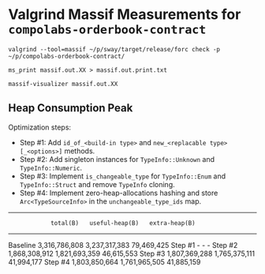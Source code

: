 # Valgrind Massif Measurements for `compolabs-orderbook-contract`

```
valgrind --tool=massif ~/p/sway/target/release/forc check -p ~/p/compolabs-orderbook-contract/

ms_print massif.out.XX > massif.out.print.txt

massif-visualizer massif.out.XX
```

## Heap Consumption Peak

Optimization steps:
- Step #1: Add `id_of_<build-in type>` and `new_<replacable type>[_<options>]` methods.
- Step #2: Add singleton instances for `TypeInfo::Unknown` and `TypeInfo::Numeric`.
- Step #3: Implement `is_changeable_type` for `TypeInfo::Enum` and `TypeInfo::Struct` and remove `TypeInfo` cloning.
- Step #4: Implement zero-heap-allocations hashing and store `Arc<TypeSourceInfo>` in the `unchangeable_type_ids` map.

---------------------------------------------------------
                total(B)   useful-heap(B)   extra-heap(B)
---------------------------------------------------------
Baseline   3,316,786,808    3,237,317,383      79,469,425
Step #1                -                -               -
Step #2    1,868,308,912    1,821,693,359      46,615,553
Step #3    1,807,369,288    1,765,375,111      41,994,177
Step #4    1,803,850,664    1,761,965,505      41,885,159

